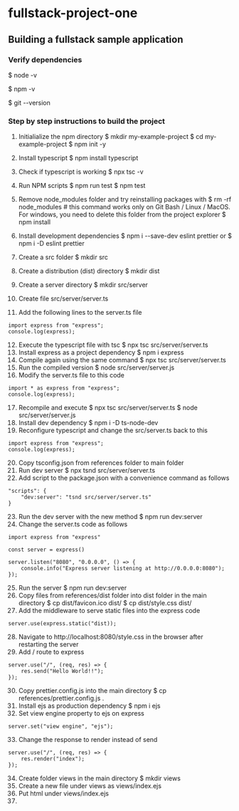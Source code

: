 # fullstack-project-one

## Building a fullstack sample application

### Verify dependencies

$ node -v

$ npm -v

$ git --version

### Step by step instructions to build the project

1. Initialialize the npm directory
    $ mkdir my-example-project
    $ cd my-example-project
    $ npm init -y

2. Install typescript
    $ npm install typescript

3. Check if typescript is working
    $ npx tsc -v

4. Run NPM scripts
    $ npm run test
    $ npm test

5. Remove node_modules folder and try reinstalling packages with
    $ rm -rf node_modules # this command works only on Git Bash / Linux / MacOS. For windows, you need to delete this folder from the project explorer
    $ npm install

6. Install development dependencies
    $ npm i --save-dev eslint prettier
        or
    $ npm i -D eslint prettier

7. Create a src folder
    $ mkdir src

8. Create a distribution (dist) directory
    $ mkdir dist

9. Create a server directory
    $ mkdir src/server

10. Create file src/server/server.ts
11. Add the following lines to the server.ts file
```
import express from "express";
console.log(express);
```
12. Execute the typescript file with tsc
    $ npx tsc src/server/server.ts
13. Install express as a project dependency
    $ npm i express
14. Compile again using the same command
    $ npx tsc src/server/server.ts
15. Run the compiled version
    $ node src/server/server.js
16. Modify the server.ts file to this code
```
import * as express from "express";
console.log(express);
```
17. Recompile and execute
    $ npx tsc src/server/server.ts
    $ node src/server/server.js
18. Install dev dependency
    $ npm i -D ts-node-dev
19. Reconfigure typescript and change the src/server.ts back to this
```
import express from "express";
console.log(express);
```
20. Copy tsconfig.json from references folder to main folder
21. Run dev server
    $ npx tsnd src/server/server.ts
22. Add script to the package.json with a convenience command as follows
```
"scripts": {
    "dev:server": "tsnd src/server/server.ts"
}
```
23. Run the dev server with the new method
    $ npm run dev:server
24. Change the server.ts code as follows
```
import express from "express"

const server = express()

server.listen("8080", "0.0.0.0", () => {
    console.info("Express server listening at http://0.0.0.0:8080");
});
```
25. Run the server
    $ npm run dev:server
26. Copy files from references/dist folder into dist folder in the main directory
    $ cp dist/favicon.ico dist/
    $ cp dist/style.css dist/
27. Add the middleware to serve static files into the express code
```
server.use(express.static("dist));
```
28. Navigate to http://localhost:8080/style.css in the browser after restarting the server
29. Add / route to express
```
server.use("/", (req, res) => {
    res.send("Hello World!!");
});
```
30. Copy prettier.config.js into the main directory
    $ cp references/prettier.config.js .
31. Install ejs as production dependency
    $ npm i ejs
32. Set view engine property to ejs on express
```
server.set("view engine", "ejs");
```
33. Change the response to render instead of send
```
server.use("/", (req, res) => {
    res.render("index");
});
```
34. Create folder views in the main directory
    $ mkdir views
35. Create a new file under views as views/index.ejs
36. Put html under views/index.ejs
37. 